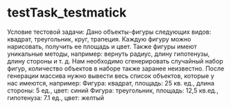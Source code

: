 # testTask_testmatick
Условие тестовой задачи:
Дано объекты-фигуры следующих видов: квадрат, треугольник, круг, трапеция. Каждую фигуру можно нарисовать, получить ее площадь и цвет. Также фигуры имеют уникальные методы, например: вернуть радиус, длину гипотенузы, длину стороны и т. д.
Нам необходимо сгенерировать случайный набор фигур, количество объектов в наборе также заранее неизвестно.
После генерации массива нужно вывести весь список объектов, которые у нас имеются, например:
Фигура: квадрат, площадь: 25 кв. ед., длина стороны: 5 ед., цвет: синий
Фигура: треугольник, площадь: 12,5 кв.ед., гипотенуза: 7.1 ед., цвет: желтый
